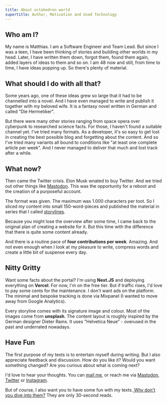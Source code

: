 ```yaml
---
title: About octahedron world
supertitle: Author, Motivation and Used Technology
---
```


## Who am I?

My name is Matthias. I am a Software Engineer and Team Lead. But since I was a
teen, I have been thinking of stories and building other worlds in my head.
Later, I have written them down, forgot them, found them again, added layers of
ideas to them and so on. I am 48 now and still, from time to time, I have ideas
popping up. So there's plenty of material.

## What should I do with all that?

Some years ago, one of these ideas grew so large that it had to be channelled
into a novel. And I have even managed to write and publish it together with my
beloved wife. It is a fantasy novel written in German and called "Die
Hermetiker".

But there were many other stories ranging from space opera over cyberpunk to
researched science facts. For those, I haven't found a suitable channel yet.
I've tried many formats. As a developer, it's so easy to get lost in creating
the best possible blog and forgetting about the content. And so I've tried many
variants all bound to conditions like "at least one complete article per week".
And I never managed to deliver that much and lost track after a while.

## What now?

Then came the Twitter crisis. Elon Musk wnated to buy Twitter. And we tried out
other things like [Mastodon](https://mstdn.social/@aithir). This was the
opportunity for a reboot and the creation of a purposeful account.

The format was given. The maximum was 1.000 characters per toot. So I sliced my
content into small 150-word-pieces and published the material in series that I
called [storylines](/storylines).

Because you might lose the overview after some time, I came back to the original
plan of creating a website for it. But this time with the difference that there
is quite some content already.

And there is a routine pace of **four contributions per week**. Amazing. And not
even enough when I look at my pleasure to write, compress words and create a
little bit of suspense every day.

## Nitty Gritty

Want some facts about the portal? I'm using **Next.JS** and deploying everything
on **Vercel**. For now, I'm on the free tier. But if traffic rises, I'd love to
pay some cents for the maintenance. I don't want ads on the platform. The
minimal and bespoke tracking is done via Mixpanel (I wanted to move away from
Google Analytics).

Every storyline comes with its signature image and colour. Most of the images
come from **unsplash**. The content layout is roughly inspired by the German
designer Dieter Rams. It uses "Helvetica Neue" - overused in the past and
underrated nowadays.

## Have Fun

The first purpose of my texts is to entertain myself during writing. But I also
appreciate feedback and discussion. How do you like it? Would you want something
changed? Are you curious about what is coming next?

I'd love to hear your thoughts. You can [mail me](mailto:mr@octahedron.world),
or reach me via [Mastodon](https://mstdn.social/@aithir),
[Twitter](hhttps://twitter.com/OctahedronWorld) or
[Instagram](https://www.instagram.com/matzn/).

But of course, I also want you to have some fun with my
texts.[ Why don't you dive into them?](/) They are only 30-second reads.
